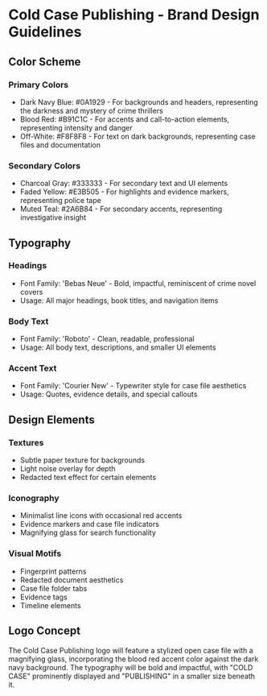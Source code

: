 # Cold Case Publishing - Brand Design Guidelines

## Color Scheme

### Primary Colors
- Dark Navy Blue: #0A1929 - For backgrounds and headers, representing the darkness and mystery of crime thrillers
- Blood Red: #B91C1C - For accents and call-to-action elements, representing intensity and danger
- Off-White: #F8F8F8 - For text on dark backgrounds, representing case files and documentation

### Secondary Colors
- Charcoal Gray: #333333 - For secondary text and UI elements
- Faded Yellow: #E3B505 - For highlights and evidence markers, representing police tape
- Muted Teal: #2A6B84 - For secondary accents, representing investigative insight

## Typography

### Headings
- Font Family: 'Bebas Neue' - Bold, impactful, reminiscent of crime novel covers
- Usage: All major headings, book titles, and navigation items

### Body Text
- Font Family: 'Roboto' - Clean, readable, professional
- Usage: All body text, descriptions, and smaller UI elements

### Accent Text
- Font Family: 'Courier New' - Typewriter style for case file aesthetics
- Usage: Quotes, evidence details, and special callouts

## Design Elements

### Textures
- Subtle paper texture for backgrounds
- Light noise overlay for depth
- Redacted text effect for certain elements

### Iconography
- Minimalist line icons with occasional red accents
- Evidence markers and case file indicators
- Magnifying glass for search functionality

### Visual Motifs
- Fingerprint patterns
- Redacted document aesthetics
- Case file folder tabs
- Evidence tags
- Timeline elements

## Logo Concept
The Cold Case Publishing logo will feature a stylized open case file with a magnifying glass, incorporating the blood red accent color against the dark navy background. The typography will be bold and impactful, with "COLD CASE" prominently displayed and "PUBLISHING" in a smaller size beneath it.

